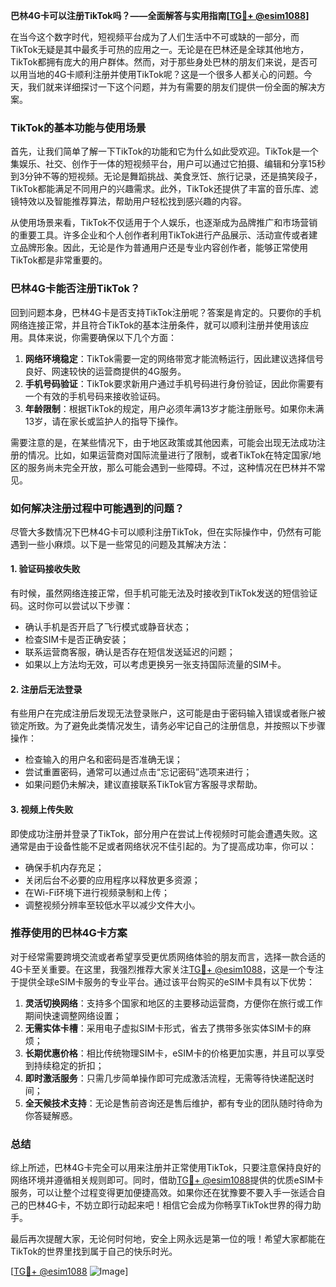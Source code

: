 **巴林4G卡可以注册TikTok吗？——全面解答与实用指南[[TG💪+ @esim1088](https://t.me/s/esim1088)]**

在当今这个数字时代，短视频平台成为了人们生活中不可或缺的一部分，而TikTok无疑是其中最炙手可热的应用之一。无论是在巴林还是全球其他地方，TikTok都拥有庞大的用户群体。然而，对于那些身处巴林的朋友们来说，是否可以用当地的4G卡顺利注册并使用TikTok呢？这是一个很多人都关心的问题。今天，我们就来详细探讨一下这个问题，并为有需要的朋友们提供一份全面的解决方案。

### TikTok的基本功能与使用场景

首先，让我们简单了解一下TikTok的功能和它为什么如此受欢迎。TikTok是一个集娱乐、社交、创作于一体的短视频平台，用户可以通过它拍摄、编辑和分享15秒到3分钟不等的短视频。无论是舞蹈挑战、美食烹饪、旅行记录，还是搞笑段子，TikTok都能满足不同用户的兴趣需求。此外，TikTok还提供了丰富的音乐库、滤镜特效以及智能推荐算法，帮助用户轻松找到感兴趣的内容。

从使用场景来看，TikTok不仅适用于个人娱乐，也逐渐成为品牌推广和市场营销的重要工具。许多企业和个人创作者利用TikTok进行产品展示、活动宣传或者建立品牌形象。因此，无论是作为普通用户还是专业内容创作者，能够正常使用TikTok都是非常重要的。

### 巴林4G卡能否注册TikTok？

回到问题本身，巴林4G卡是否支持TikTok注册呢？答案是肯定的。只要你的手机网络连接正常，并且符合TikTok的基本注册条件，就可以顺利注册并使用该应用。具体来说，你需要确保以下几个方面：

1. **网络环境稳定**：TikTok需要一定的网络带宽才能流畅运行，因此建议选择信号良好、网速较快的运营商提供的4G服务。
2. **手机号码验证**：TikTok要求新用户通过手机号码进行身份验证，因此你需要有一个有效的手机号码来接收验证码。
3. **年龄限制**：根据TikTok的规定，用户必须年满13岁才能注册账号。如果你未满13岁，请在家长或监护人的指导下操作。

需要注意的是，在某些情况下，由于地区政策或其他因素，可能会出现无法成功注册的情况。比如，如果运营商对国际流量进行了限制，或者TikTok在特定国家/地区的服务尚未完全开放，那么可能会遇到一些障碍。不过，这种情况在巴林并不常见。

### 如何解决注册过程中可能遇到的问题？

尽管大多数情况下巴林4G卡可以顺利注册TikTok，但在实际操作中，仍然有可能遇到一些小麻烦。以下是一些常见的问题及其解决方法：

#### 1. 验证码接收失败
有时候，虽然网络连接正常，但手机可能无法及时接收到TikTok发送的短信验证码。这时你可以尝试以下步骤：
- 确认手机是否开启了飞行模式或静音状态；
- 检查SIM卡是否正确安装；
- 联系运营商客服，确认是否存在短信发送延迟的问题；
- 如果以上方法均无效，可以考虑更换另一张支持国际流量的SIM卡。

#### 2. 注册后无法登录
有些用户在完成注册后发现无法登录账户，这可能是由于密码输入错误或者账户被锁定所致。为了避免此类情况发生，请务必牢记自己的注册信息，并按照以下步骤操作：
- 检查输入的用户名和密码是否准确无误；
- 尝试重置密码，通常可以通过点击“忘记密码”选项来进行；
- 如果问题仍未解决，建议直接联系TikTok官方客服寻求帮助。

#### 3. 视频上传失败
即使成功注册并登录了TikTok，部分用户在尝试上传视频时可能会遭遇失败。这通常是由于设备性能不足或者网络状况不佳引起的。为了提高成功率，你可以：
- 确保手机内存充足；
- 关闭后台不必要的应用程序以释放更多资源；
- 在Wi-Fi环境下进行视频录制和上传；
- 调整视频分辨率至较低水平以减少文件大小。

### 推荐使用的巴林4G卡方案

对于经常需要跨境交流或者希望享受更优质网络体验的朋友而言，选择一款合适的4G卡至关重要。在这里，我强烈推荐大家关注[TG💪+ @esim1088](https://t.me/s/esim1088)，这是一个专注于提供全球eSIM卡服务的专业平台。通过该平台购买的eSIM卡具有以下优势：

1. **灵活切换网络**：支持多个国家和地区的主要移动运营商，方便你在旅行或工作期间快速调整网络设置；
2. **无需实体卡槽**：采用电子虚拟SIM卡形式，省去了携带多张实体SIM卡的麻烦；
3. **长期优惠价格**：相比传统物理SIM卡，eSIM卡的价格更加实惠，并且可以享受到持续稳定的折扣；
4. **即时激活服务**：只需几步简单操作即可完成激活流程，无需等待快递配送时间；
5. **全天候技术支持**：无论是售前咨询还是售后维护，都有专业的团队随时待命为你答疑解惑。

### 总结

综上所述，巴林4G卡完全可以用来注册并正常使用TikTok，只要注意保持良好的网络环境并遵循相关规则即可。同时，借助[TG💪+ @esim1088](https://t.me/s/esim1088)提供的优质eSIM卡服务，可以让整个过程变得更加便捷高效。如果你还在犹豫要不要入手一张适合自己的巴林4G卡，不妨立即行动起来吧！相信它会成为你畅享TikTok世界的得力助手。

最后再次提醒大家，无论何时何地，安全上网永远是第一位的哦！希望大家都能在TikTok的世界里找到属于自己的快乐时光。

[[TG💪+ @esim1088](https://t.me/s/esim1088) ![Image](https://i.postimg.cc/4NQfJmqS/Snipaste-2025-05-13-00-14-12.png)]